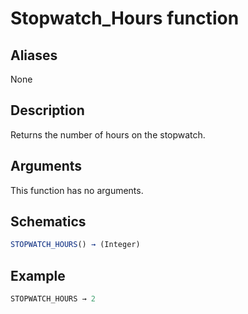 # Stopwatch_Hours function

## Aliases

None

## Description

Returns the number of hours on the stopwatch.

## Arguments

This function has no arguments.

## Schematics

```js
STOPWATCH_HOURS() → (Integer)
```

## Example

```js
STOPWATCH_HOURS → 2
```
